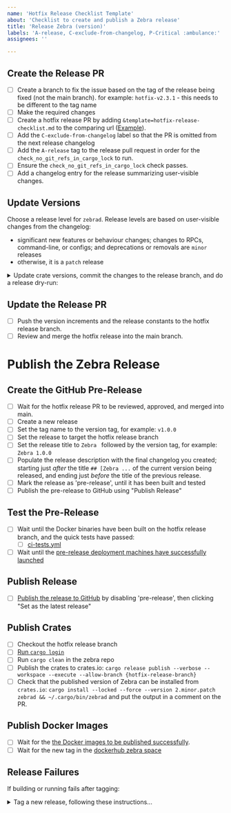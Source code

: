 ```yaml
---
name: 'Hotfix Release Checklist Template'
about: 'Checklist to create and publish a Zebra release'
title: 'Release Zebra (version)'
labels: 'A-release, C-exclude-from-changelog, P-Critical :ambulance:'
assignees: ''

---
```


## Create the Release PR

- [ ] Create a branch to fix the issue based on the tag of the release being fixed (not the main branch).
      for example: `hotfix-v2.3.1` - this needs to be different to the tag name
- [ ] Make the required changes
- [ ] Create a hotfix release PR by adding `&template=hotfix-release-checklist.md` to the comparing url ([Example](https://github.com/ZcashFoundation/zebra/compare/bump-v1.0.0?expand=1&template=hotfix-release-checklist.md)).
- [ ] Add the `C-exclude-from-changelog` label so that the PR is omitted from the next release changelog
- [ ] Add the `A-release` tag to the release pull request in order for the `check_no_git_refs_in_cargo_lock` to run.
- [ ] Ensure the `check_no_git_refs_in_cargo_lock` check passes.
- [ ] Add a changelog entry for the release summarizing user-visible changes.

## Update Versions

Choose a release level for `zebrad`. Release levels are based on user-visible changes from the changelog:
- significant new features or behaviour changes; changes to RPCs, command-line, or configs; and deprecations or removals are `minor` releases
- otherwise, it is a `patch` release

<details>
<summary>Update crate versions, commit the changes to the release branch, and do a release dry-run:</summary>

```sh
# Update everything except for alpha crates and zebrad:
cargo release version --verbose --execute --allow-branch '*' --workspace --exclude zebrad --exclude zebra-scan --exclude zebra-grpc beta
# Due to a bug in cargo-release, we need to pass exact versions for alpha crates:
cargo release version --verbose --execute --allow-branch '*' --package zebra-scan 0.1.0-alpha.4
cargo release version --verbose --execute --allow-branch '*' --package zebra-grpc 0.1.0-alpha.2
# Update zebrad:
cargo release version --verbose --execute --allow-branch '*' --package zebrad patch # [ major | minor | patch ]
# Continue with the release process:
cargo release replace --verbose --execute --allow-branch '*' --package zebrad
cargo release commit --verbose --execute --allow-branch '*'
```

</details>

## Update the Release PR

- [ ] Push the version increments and the release constants to the hotfix release branch.
- [ ] Review and merge the hotfix release into the main branch.

# Publish the Zebra Release

## Create the GitHub Pre-Release

- [ ] Wait for the hotfix release PR to be reviewed, approved, and merged into main.
- [ ] Create a new release
- [ ] Set the tag name to the version tag,
      for example: `v1.0.0`
- [ ] Set the release to target the hotfix release branch
- [ ] Set the release title to `Zebra ` followed by the version tag,
      for example: `Zebra 1.0.0`
- [ ] Populate the release description with the final changelog you created;
      starting just _after_ the title `## [Zebra ...` of the current version being released,
      and ending just _before_ the title of the previous release.
- [ ] Mark the release as 'pre-release', until it has been built and tested
- [ ] Publish the pre-release to GitHub using "Publish Release"

## Test the Pre-Release

- [ ] Wait until the Docker binaries have been built on the hotfix release branch, and the quick tests have passed:
    - [ ] [ci-tests.yml](https://github.com/ZcashFoundation/zebra/actions/workflows/ci-tests.yml)
- [ ] Wait until the [pre-release deployment machines have successfully launched](https://github.com/ZcashFoundation/zebra/actions/workflows/cd-deploy-nodes-gcp.yml?query=event%3Arelease)

## Publish Release

- [ ] [Publish the release to GitHub](https://github.com/ZcashFoundation/zebra/releases) by disabling 'pre-release', then clicking "Set as the latest release"

## Publish Crates

- [ ] Checkout the hotfix release branch
- [ ] [Run `cargo login`](https://zebra.zfnd.org/dev/crate-owners.html#logging-in-to-cratesio)
- [ ] Run `cargo clean` in the zebra repo
- [ ] Publish the crates to crates.io: `cargo release publish --verbose --workspace --execute --allow-branch {hotfix-release-branch}`
- [ ] Check that the published version of Zebra can be installed from `crates.io`:
      `cargo install --locked --force --version 2.minor.patch zebrad && ~/.cargo/bin/zebrad`
      and put the output in a comment on the PR.

## Publish Docker Images

- [ ] Wait for the [the Docker images to be published successfully](https://github.com/ZcashFoundation/zebra/actions/workflows/release-binaries.yml?query=event%3Arelease).
- [ ] Wait for the new tag in the [dockerhub zebra space](https://hub.docker.com/r/zfnd/zebra/tags)

## Release Failures

If building or running fails after tagging:

<details>

<summary>Tag a new release, following these instructions...</summary>

1. Fix the bug that caused the failure
2. Start a new `patch` release
3. Skip the **Release Preparation**, and start at the **Release Changes** step
4. Update `CHANGELOG.md` with details about the fix
5. Follow the release checklist for the new Zebra version

</details>
